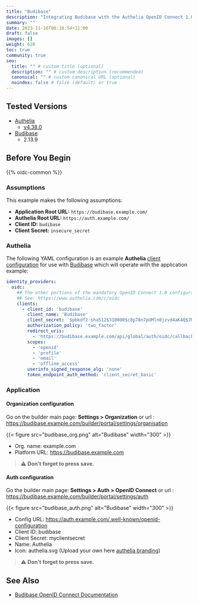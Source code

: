 ```yaml
---
title: "Budibase"
description: "Integrating Budibase with the Authelia OpenID Connect 1.0 Provider."
summary: ""
date: 2023-11-16T06:16:54+11:00
draft: false
images: []
weight: 620
toc: true
community: true
seo:
  title: "" # custom title (optional)
  description: "" # custom description (recommended)
  canonical: "" # custom canonical URL (optional)
  noindex: false # false (default) or true
---
```


## Tested Versions

- [Authelia]
  - [v4.38.0](https://github.com/authelia/authelia/releases/tag/v4.38.0)
- [Budibase]
  - 2.13.9

## Before You Begin

{{% oidc-common %}}

### Assumptions

This example makes the following assumptions:

* __Application Root URL:__ `https://budibase.example.com/`
* __Authelia Root URL:__ `https://auth.example.com/`
* __Client ID:__ `budibase`
* __Client Secret:__ `insecure_secret`

### Authelia

The following YAML configuration is an example __Authelia__ [client configuration] for use with [Budibase] which will
operate with the application example:

```yaml {title="configuration.yml"}
identity_providers:
  oidc:
    ## The other portions of the mandatory OpenID Connect 1.0 configuration go here.
    ## See: https://www.authelia.com/c/oidc
    clients:
      - client_id: 'budibase'
        client_name: 'Budibase'
        client_secret: '$pbkdf2-sha512$310000$c8p78n7pUMln0jzvd4aK4Q$JNRBzwAo0ek5qKn50cFzzvE9RXV88h1wJn5KGiHrD0YKtZaR/nCb2CJPOsKaPK0hjf.9yHxzQGZziziccp6Yng'  # The digest of 'insecure_secret'.
        authorization_policy: 'two_factor'
        redirect_uris:
          - 'https://budibase.example.com/api/global/auth/oidc/callback'
        scopes:
          - 'openid'
          - 'profile'
          - 'email'
          - 'offline_access'
        userinfo_signed_response_alg: 'none'
        token_endpoint_auth_method: 'client_secret_basic'
```

### Application

#### Organization configuration

Go on the builder main page: **Settings > Organization** or url : https://budibase.example.com/builder/portal/settings/organisation

{{< figure src="budibase_org.png" alt="Budibase" width="300" >}}

- Org. name: example.com
- Platform URL: https://budibase.example.com

> ⚠️ **Don't forget to press save.**

#### Auth configuration

Go the builder main page: **Settings > Auth > OpenID Connect** or url : https://budibase.example.com/builder/portal/settings/auth

{{< figure src="budibase_auth.png" alt="Budibase" width="300" >}}

- Config URL: https://auth.example.com/.well-known/openid-configuration
- Client ID: budibase
- Client Secret: myclientsecret
- Name: Authelia
- Icon: authelia.svg (Upload your own here [authelia branding](https://www.authelia.com/reference/guides/branding/))

> ⚠️ **Don't forget to press save.**

## See Also

- [Budibase OpenID Connect Documentation](https://docs.budibase.com/docs/openid-connect)

[Authelia]: https://www.authelia.com
[Budibase]: https://budibase.com
[OpenID Connect 1.0]: ../../openid-connect/introduction.md
[client configuration]: ../../../configuration/identity-providers/openid-connect/clients.md
